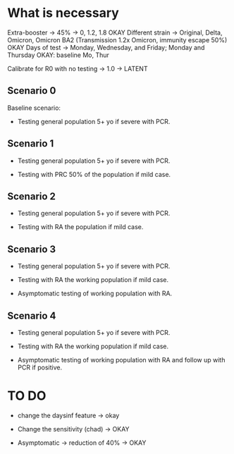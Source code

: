 # What is necessary

Extra-booster -> 45% -> 0, 1.2, 1.8 OKAY
Different strain -> Original, Delta, Omicron, Omicron BA2 (Transmission 1.2x Omicron, immunity escape 50%) OKAY
Days of test -> Monday, Wednesday, and Friday; Monday and Thursday OKAY: baseline Mo, Thur

Calibrate for R0 with no testing -> 1.0 -> LATENT

## Scenario 0

Baseline scenario:

- Testing general population 5+ yo if severe with PCR.

## Scenario 1

- Testing general population 5+ yo if severe with PCR.

- Testing with PRC 50% of the population if mild case.


## Scenario 2

- Testing general population 5+ yo if severe with PCR.

- Testing with RA the population if mild case.


## Scenario 3

- Testing general population 5+ yo if severe with PCR.

- Testing with RA the working population if mild case.

- Asymptomatic testing of working population with RA.


## Scenario 4

- Testing general population 5+ yo if severe with PCR.

- Testing with RA the working population if mild case.

- Asymptomatic testing of working population with RA and follow up with PCR if positive.




# TO DO

- change the daysinf feature &rarr; okay

- Change the sensitivity (chad) &rarr; OKAY

- Asymptomatic -> reduction of 40% &rarr; OKAY